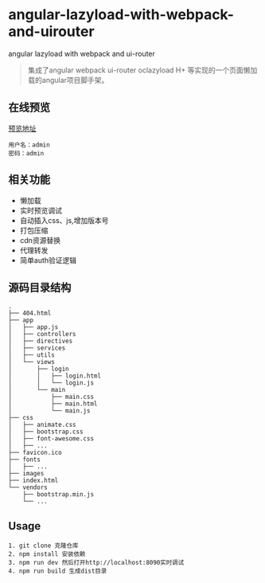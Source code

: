 # angular-lazyload-with-webpack-and-uirouter
angular lazyload with webpack and ui-router

> 集成了angular webpack ui-router oclazyload H+ 等实现的一个页面懒加载的angular项目脚手架。

## 在线预览
[预览地址](http://wandergis.com/angular-lazyload-with-webpack-and-uirouter/dist/#/login)

    用户名：admin
    密码：admin

## 相关功能
- 懒加载
- 实时预览调试
- 自动插入css、js,增加版本号
- 打包压缩
- cdn资源替换
- 代理转发
- 简单auth验证逻辑

## 源码目录结构
    .
    ├── 404.html
    ├── app
    │   ├── app.js
    │   ├── controllers
    │   ├── directives
    │   ├── services
    │   ├── utils
    │   └── views
    │       ├── login
    │       │   ├── login.html
    │       │   └── login.js
    │       └── main
    │           ├── main.css
    │           ├── main.html
    │           └── main.js
    ├── css
    │   ├── animate.css
    │   ├── bootstrap.css
    │   ├── font-awesome.css
    │   ├── ...
    ├── favicon.ico
    ├── fonts
    │   ├── ...
    ├── images
    ├── index.html
    └── vendors
        ├── bootstrap.min.js
        └── ...

## Usage

    1. git clone 克隆仓库
    2. npm install 安装依赖
    3. npm run dev 然后打开http://localhost:8090实时调试
    4. npm run build 生成dist目录

